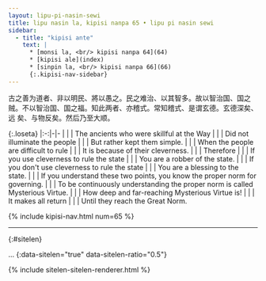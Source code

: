 ```yaml
---
layout: lipu-pi-nasin-sewi
title: lipu nasin la, kipisi nanpa 65 • lipu pi nasin sewi
sidebar:
  - title: "kipisi ante"
    text: |
      * [monsi la, <br/> kipisi nanpa 64](64)
      * [kipisi ale](index)
      * [sinpin la, <br/> kipisi nanpa 66](66)
      {:.kipisi-nav-sidebar}
---
```


古之善为道者、非以明民、將以愚之。民之难治、以其智多。故以智治国、国之贼。不以智治国、国之福。知此两者、亦稽式。常知稽式、是谓玄德。玄德深矣、远 矣、与物反矣。然后乃至大顺。

{:.loseta}
|:-:|-|-
|  |  | The ancients who were skillful at the Way
|  |  | Did not illuminate the people
|  |  | But rather kept them simple.
|  |  | When the people are difficult to rule
|  |  | It is because of their cleverness.
|  |  | Therefore
|  |  | If you use cleverness to rule the state
|  |  | You are a robber of the state.
|  |  | If you don't use cleverness to rule the state
|  |  | You are a blessing to the state.
|  |  | If you understand these two points, you know the proper norm for governing.
|  |  | To be continuously understanding the proper norm is called Mysterious Virtue.
|  |  | How deep and far-reaching Mysterious Virtue is!
|  |  | It makes all return
|  |  | Until they reach the Great Norm.

{% include kipisi-nav.html num=65 %}

-------
{:#sitelen}

...
{:data-sitelen="true" data-sitelen-ratio="0.5"}

{% include sitelen-sitelen-renderer.html %}
